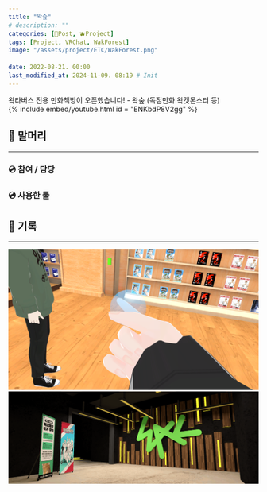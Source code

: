 ```yaml
---
title: "왁숲"
# description: ""
categories: [📀Post, 🫐Project]
tags: [Project, VRChat, WakForest]
image: "/assets/project/ETC/WakForest.png"

date: 2022-08-21. 00:00
last_modified_at: 2024-11-09. 08:19 # Init
---
```


왁타버스 전용 만화책방이 오픈했습니다! - 왁숲 (독점만화 왁켓몬스터 등)  
{% include embed/youtube.html id = "ENKbdP8V2gg" %}

## 📀 말머리

---

### 💿 참여 / 담당

### 💿 사용한 툴

## 📀 기록

---

![220831_195152](/assets/project/WakForest/220831_195152.png)
![WakFores_Banner](/assets/project/WakForest/WakFores_Banner.png)
